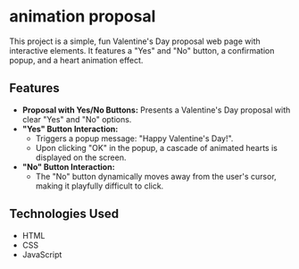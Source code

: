 # animation proposal

This project is a simple, fun Valentine's Day proposal web page with interactive elements. It features a "Yes" and "No" button, a confirmation popup, and a heart animation effect.

## Features
* **Proposal with Yes/No Buttons:** Presents a Valentine's Day proposal with clear "Yes" and "No" options.
* **"Yes" Button Interaction:**
    * Triggers a popup message: "Happy Valentine's Day!".
    * Upon clicking "OK" in the popup, a cascade of animated hearts is displayed on the screen.
* **"No" Button Interaction:**
    * The "No" button dynamically moves away from the user's cursor, making it playfully difficult to click.

## Technologies Used
* HTML
* CSS
* JavaScript
